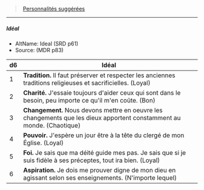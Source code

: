 ﻿> [Personnalités suggérées](hd_background_devot_personnalites_suggerees.md)

---

##### Idéal

- AltName: Ideal  (SRD p61)
- Source: (MDR p83)

|d6|Idéal|
|---|---|
|1|**Tradition.** Il faut préserver et respecter les anciennes traditions religieuses et sacrificielles. (Loyal)|
|2|**Charité.** J'essaie toujours d'aider ceux qui sont dans le besoin, peu importe ce qu'il m'en coûte. (Bon)|
|3|**Changement.** Nous devons mettre en oeuvre les changements que les dieux apportent constamment au monde. (Chaotique)|
|4|**Pouvoir.** J'espère un jour être à la tête du clergé de mon Église. (Loyal)|
|5|**Foi.** Je sais que ma déité guide mes pas. Je sais que si je suis fidèle à ses préceptes, tout ira bien. (Loyal)|
|6|**Aspiration.** Je dois me prouver digne de mon dieu en agissant selon ses enseignements. (N'importe lequel)|

